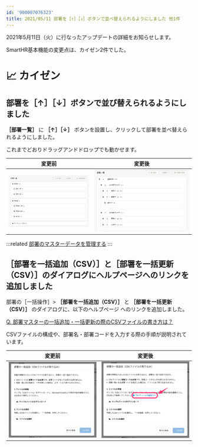 ```yaml
---
id: '900007076323'
title: 2021/05/11 部署を［↑］［↓］ボタンで並べ替えられるようにしました 他1件
---
```

2021年5月11日（火）に行なったアップデートの詳細をお知らせします。

SmartHR基本機能の変更点は、カイゼン2件でした。

# 📈 カイゼン

## 部署を［↑］［↓］ボタンで並び替えられるようにしました

 **［部署一覧］** に **［↑］［↓］** ボタンを設置し、クリックして部署を並べ替えられるようにしました。

これまでどおりドラッグアンドドロップでも動かせます。

| 変更前 | 変更後 |
| --- | --- |
| ![busho_10.png](./busho_10.png) | ![](./__________2021-05-12_9_36_41.png) |

:::related
[部署のマスターデータを管理する](https://knowledge.smarthr.jp/hc/ja/articles/360036111074)
:::

## ［部署を一括追加（CSV）］と［部署を一括更新（CSV）］のダイアログにヘルプページへのリンクを追加しました

部署の［一括操作］> **［部署を一括追加（CSV）］** と **［部署を一括更新（CSV）］** のダイアログに、以下のヘルプページ へのリンクを追加しました。

[Q. 部署マスターの一括追加・一括更新の際のCSVファイルの書き方は？](https://knowledge.smarthr.jp/hc/ja/articles/900005246306)

CSVファイルの構成や、部署名・部署コードを入力する際の手順が説明されています。

| 変更前 | 変更後 |
| --- | --- |
| ![](./__________2021-05-11_17_18_34.png) | ![](./__________2021-05-12_9_50_50.png) |
